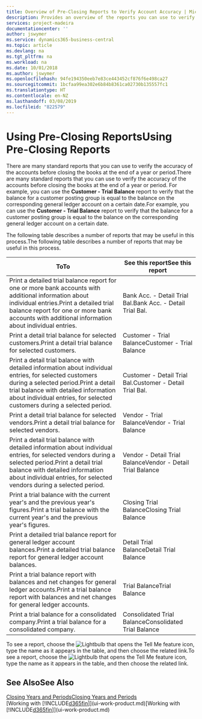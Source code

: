 ```yaml
---
title: Overview of Pre-Closing Reports to Verify Account Accuracy | Microsoft Docs
description: Provides an overview of the reports you can use to verify the accuracy of accounts before closing the books at the end of a year or period.
services: project-madeira
documentationcenter: ''
author: jswymer
ms.service: dynamics365-business-central
ms.topic: article
ms.devlang: na
ms.tgt_pltfrm: na
ms.workload: na
ms.date: 10/01/2018
ms.author: jswymer
ms.openlocfilehash: 94fe194350eeb7e83ce443452cf876f6e498ca27
ms.sourcegitcommit: 1bcfaa99ea302e6b84b8361ca02730b135557fc1
ms.translationtype: HT
ms.contentlocale: en-NZ
ms.lasthandoff: 03/08/2019
ms.locfileid: "822579"
---
```

# <a name="using-pre-closing-reports"></a><span data-ttu-id="eac88-103">Using Pre-Closing Reports</span><span class="sxs-lookup"><span data-stu-id="eac88-103">Using Pre-Closing Reports</span></span>
<span data-ttu-id="eac88-104">There are many standard reports that you can use to verify the accuracy of the accounts before closing the books at the end of a year or period.</span><span class="sxs-lookup"><span data-stu-id="eac88-104">There are many standard reports that you can use to verify the accuracy of the accounts before closing the books at the end of a year or period.</span></span> <span data-ttu-id="eac88-105">For example, you can use the **Customer - Trial Balance** report to verify that the balance for a customer posting group is equal to the balance on the corresponding general ledger account on a certain date.</span><span class="sxs-lookup"><span data-stu-id="eac88-105">For example, you can use the **Customer - Trial Balance** report to verify that the balance for a customer posting group is equal to the balance on the corresponding general ledger account on a certain date.</span></span>

<span data-ttu-id="eac88-106">The following table describes a number of reports that may be useful in this process.</span><span class="sxs-lookup"><span data-stu-id="eac88-106">The following table describes a number of reports that may be useful in this process.</span></span>

| <span data-ttu-id="eac88-107">To</span><span class="sxs-lookup"><span data-stu-id="eac88-107">To</span></span> | <span data-ttu-id="eac88-108">See this report</span><span class="sxs-lookup"><span data-stu-id="eac88-108">See this report</span></span> |
| --- | --- |
| <span data-ttu-id="eac88-109">Print a detailed trial balance report for one or more bank accounts with additional information about individual entries.</span><span class="sxs-lookup"><span data-stu-id="eac88-109">Print a detailed trial balance report for one or more bank accounts with additional information about individual entries.</span></span> |<span data-ttu-id="eac88-110">Bank Acc. - Detail Trial Bal.</span><span class="sxs-lookup"><span data-stu-id="eac88-110">Bank Acc. - Detail Trial Bal.</span></span> |
| <span data-ttu-id="eac88-111">Print a detail trial balance for selected customers.</span><span class="sxs-lookup"><span data-stu-id="eac88-111">Print a detail trial balance for selected customers.</span></span> |<span data-ttu-id="eac88-112">Customer - Trial Balance</span><span class="sxs-lookup"><span data-stu-id="eac88-112">Customer - Trial Balance</span></span> |
| <span data-ttu-id="eac88-113">Print a detail trial balance with detailed information about individual entries, for selected customers during a selected period.</span><span class="sxs-lookup"><span data-stu-id="eac88-113">Print a detail trial balance with detailed information about individual entries, for selected customers during a selected period.</span></span> |<span data-ttu-id="eac88-114">Customer - Detail Trial Bal.</span><span class="sxs-lookup"><span data-stu-id="eac88-114">Customer - Detail Trial Bal.</span></span> |
| <span data-ttu-id="eac88-115">Print a detail trial balance for selected vendors.</span><span class="sxs-lookup"><span data-stu-id="eac88-115">Print a detail trial balance for selected vendors.</span></span> |<span data-ttu-id="eac88-116">Vendor - Trial Balance</span><span class="sxs-lookup"><span data-stu-id="eac88-116">Vendor - Trial Balance</span></span> |
| <span data-ttu-id="eac88-117">Print a detail trial balance with detailed information about individual entries, for selected vendors during a selected period.</span><span class="sxs-lookup"><span data-stu-id="eac88-117">Print a detail trial balance with detailed information about individual entries, for selected vendors during a selected period.</span></span> |<span data-ttu-id="eac88-118">Vendor - Detail Trial Balance</span><span class="sxs-lookup"><span data-stu-id="eac88-118">Vendor - Detail Trial Balance</span></span> |
| <span data-ttu-id="eac88-119">Print a trial balance with the current year's and the previous year's figures.</span><span class="sxs-lookup"><span data-stu-id="eac88-119">Print a trial balance with the current year's and the previous year's figures.</span></span> |<span data-ttu-id="eac88-120">Closing Trial Balance</span><span class="sxs-lookup"><span data-stu-id="eac88-120">Closing Trial Balance</span></span> |
| <span data-ttu-id="eac88-121">Print a detailed trial balance report for general ledger account balances.</span><span class="sxs-lookup"><span data-stu-id="eac88-121">Print a detailed trial balance report for general ledger account balances.</span></span> |<span data-ttu-id="eac88-122">Detail Trial Balance</span><span class="sxs-lookup"><span data-stu-id="eac88-122">Detail Trial Balance</span></span> |
| <span data-ttu-id="eac88-123">Print a trial balance report with balances and net changes for general ledger accounts.</span><span class="sxs-lookup"><span data-stu-id="eac88-123">Print a trial balance report with balances and net changes for general ledger accounts.</span></span> |<span data-ttu-id="eac88-124">Trial Balance</span><span class="sxs-lookup"><span data-stu-id="eac88-124">Trial Balance</span></span> |
| <span data-ttu-id="eac88-125">Print a trial balance for a consolidated company.</span><span class="sxs-lookup"><span data-stu-id="eac88-125">Print a trial balance for a consolidated company.</span></span> |<span data-ttu-id="eac88-126">Consolidated Trial Balance</span><span class="sxs-lookup"><span data-stu-id="eac88-126">Consolidated Trial Balance</span></span> |

<span data-ttu-id="eac88-127">To see a report, choose the ![Lightbulb that opens the Tell Me feature](media/ui-search/search_small.png "Tell me what you want to do") icon, type the name as it appears in the table, and then choose the related link.</span><span class="sxs-lookup"><span data-stu-id="eac88-127">To see a report, choose the ![Lightbulb that opens the Tell Me feature](media/ui-search/search_small.png "Tell me what you want to do") icon, type the name as it appears in the table, and then choose the related link.</span></span>

## <a name="see-also"></a><span data-ttu-id="eac88-128">See Also</span><span class="sxs-lookup"><span data-stu-id="eac88-128">See Also</span></span>
[<span data-ttu-id="eac88-129">Closing Years and Periods</span><span class="sxs-lookup"><span data-stu-id="eac88-129">Closing Years and Periods</span></span>](year-close-years-periods.md)  
<span data-ttu-id="eac88-130">[Working with [!INCLUDE[d365fin](includes/d365fin_md.md)]](ui-work-product.md)</span><span class="sxs-lookup"><span data-stu-id="eac88-130">[Working with [!INCLUDE[d365fin](includes/d365fin_md.md)]](ui-work-product.md)</span></span>

